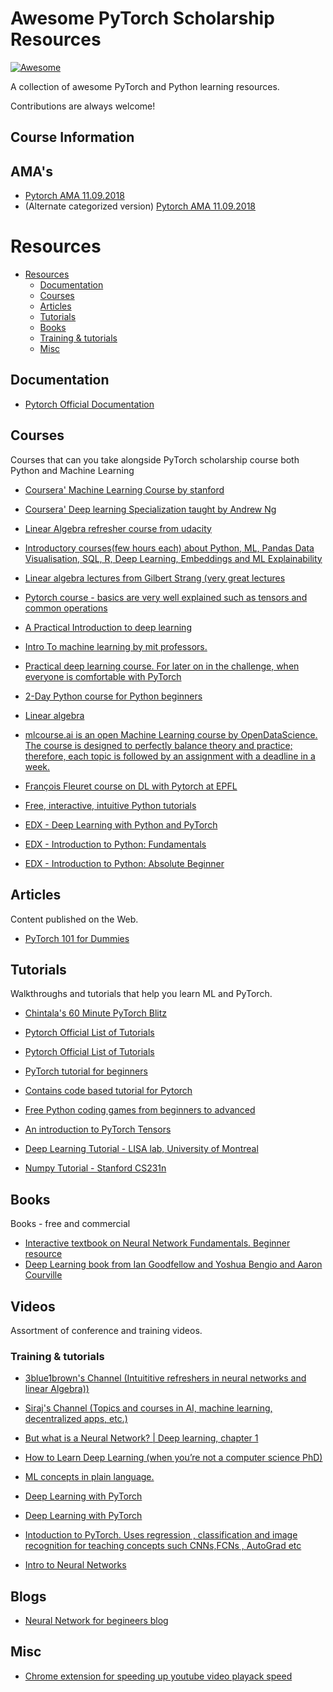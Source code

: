 # Awesome PyTorch Scholarship Resources

[![Awesome](https://cdn.rawgit.com/sindresorhus/awesome/d7305f38d29fed78fa85652e3a63e154dd8e8829/media/badge.svg)](https://github.com/sindresorhus/awesome) 

A collection of awesome PyTorch and Python learning resources.

Contributions are always welcome!

## Course Information

## AMA's
- [Pytorch AMA 11.09.2018](https://docs.google.com/document/d/19ELb_KZI4eIdT6Xj0O9A6xkQfd6kRFwtQ-9xtAGclqA/edit#heading=h.2gazcsgmxkub)
- (Alternate categorized version) [Pytorch AMA 11.09.2018](https://docs.google.com/document/d/1tvq1fq1BoeJ4reKf_WfFhcXhY3sfOazwKoZC6vq3gjk/edit)

# Resources

- [Resources](#resources)
    - [Documentation](#documentation)
    - [Courses](#courses)
    - [Articles](#articles)
    - [Tutorials](#tutorials)
    - [Books](#books)
    - [Training & tutorials](#Training&#32;&&#32;tutorials)
    - [Misc](#Misc)


## Documentation

* [Pytorch Official Documentation](https://pytorch.org/docs/stable/index.html)

## Courses

Courses that can you take alongside PyTorch scholarship course both Python and Machine Learning


* [Coursera' Machine Learning Course by stanford](https://www.coursera.org/learn/machine-learning)

* [Coursera' Deep learning Specialization taught by Andrew Ng](https://www.coursera.org/learn/machine-learning)

* [Linear Algebra refresher course from udacity](https://eu.udacity.com/course/linear-algebra-refresher-course--ud953)

* [Introductory courses(few hours each) about Python, ML, Pandas Data Visualisation, SQL, R, Deep Learning, Embeddings and ML Explainability](https://www.kaggle.com/learn/overview)

* [Linear algebra lectures from Gilbert Strang (very great lectures](https://ocw.mit.edu/courses/mathematics/18-06-linear-algebra-spring-2010/video-lectures/)

* [Pytorch course - basics are very well explained such as tensors and common operations](http://deeplizard.com/learn/playlist/PLZbbT5o_s2xrfNyHZsM6ufI0iZENK9xgG)

* [A Practical Introduction to deep learning](https://www.datacamp.com/courses/deep-learning-in-python)

* [Intro To machine learning by mit professors.](https://ocw.mit.edu/courses/electrical-engineering-and-computer-science/6-0002-introduction-to-computational-thinking-and-data-science-fall-2016/lecture-videos/lecture-11-introduction-to-machine-learning/)

* [Practical deep learning course. For later on in the challenge, when everyone is comfortable with PyTorch](https://course-v3.fast.ai/)

* [2-Day Python course for Python beginners](https://developers.google.com/edu/python/)

* [Linear algebra](https://eu.udacity.com/course/linear-algebra-refresher-course--ud953)

* [mlcourse.ai is an open Machine Learning course by OpenDataScience. The course is designed to perfectly balance theory and practice; therefore, each topic is followed by an assignment with a deadline in a week. ](https://mlcourse.ai/)

* [François Fleuret course on DL with Pytorch at EPFL](https://documents.epfl.ch/users/f/fl/fleuret/www/dlc/)

* [Free, interactive, intuitive Python tutorials](https://www.datacamp.com/courses/intro-to-python-for-data-science)

* [EDX - Deep Learning with Python and PyTorch](https://courses.edx.org/courses/course-v1:IBM+DL0110EN+3T2018/course/)

* [EDX - Introduction to Python: Fundamentals](https://courses.edx.org/courses/course-v1:Microsoft+DEV274x+3T2018/course/)

* [EDX - Introduction to Python: Absolute Beginner](https://courses.edx.org/courses/course-v1:Microsoft+DEV236x+3T2018/course/)

## Articles

Content published on the Web.

* [PyTorch 101 for Dummies](https://medium.com/@dassangeet768/pytorch-101-for-dummies-like-me-2adfe3af2e40)


## Tutorials

Walkthroughs and tutorials that help you learn ML and PyTorch.


* [Chintala's 60 Minute PyTorch Blitz](https://pytorch.org/tutorials/beginner/deep_learning_60min_blitz.html)

* [Pytorch Official List of Tutorials](https://pytorch.org/tutorials/)

* [Pytorch Official List of Tutorials](https://pytorch.org/tutorials/)

* [PyTorch tutorial for beginners](https://github.com/Lplenka/PyTorch-Tutorial)

* [Contains code based tutorial for Pytorch](https://github.com/AyushExel/DeepTorch)

* [Free Python coding games from beginners to advanced](https://checkio.org/)

* [An introduction to PyTorch Tensors](https://github.com/TheDataSpartan/PyTorch/blob/master/PyTorch%20Tensor%20Notebook.ipynb)

* [Deep Learning Tutorial - LISA lab, University of Montreal](http://deeplearning.net/tutorial/deeplearning.pdf )

* [Numpy Tutorial - Stanford CS231n](https://cs231n.github.io/python-numpy-tutorial)

## Books

Books - free and commercial

* [Interactive textbook on Neural Network Fundamentals. Beginner resource](http://cs231n.stanford.edu/)
* [Deep Learning book from Ian Goodfellow and Yoshua Bengio and Aaron Courville](https://www.deeplearningbook.org/)

## Videos

Assortment of conference and training videos.

### Training & tutorials

* [3blue1brown's Channel (Intuititive refreshers in neural networks and linear Algebra))](https://www.youtube.com/channel/UCYO_jab_esuFRV4b17AJtAw/playlists)

* [Siraj's Channel (Topics and courses in AI, machine learning, decentralized apps, etc.)](https://www.youtube.com/channel/UCWN3xxRkmTPmbKwht9FuE5A/playlists)

* [But what is a Neural Network? | Deep learning, chapter 1](https://www.youtube.com/watch?v=aircAruvnKk&list=PLZHQObOWTQDNU6R1_67000Dx_ZCJB-3pi)

* [How to Learn Deep Learning (when you’re not a computer science PhD)](https://vimeo.com/214233053)

* [ML concepts in plain language.](https://www.youtube.com/user/joshstarmer)

* [Deep Learning with PyTorch](https://www.youtube.com/watch?v=v5cngxo4mIg&list=PLZbbT5o_s2xrfNyHZsM6ufI0iZENK9xgG)

* [Deep Learning with PyTorch](https://www.youtube.com/watch?v=v5cngxo4mIg&list=PLZbbT5o_s2xrfNyHZsM6ufI0iZENK9xgG)

* [Intoduction to PyTorch. Uses regression , classification and image recognition for teaching concepts such CNNs,FCNs , AutoGrad etc](https://www.youtube.com/playlist?list=PLbMqOoYQ3Mxw1Sl5iAAV4SJmvnAGAhFvK)

* [Intro to Neural Networks](https://www.youtube.com/watch?v=aircAruvnKk)

## Blogs

* [Neural Network for begineers blog](https://blog.statsbot.co/neural-networks-for-beginners-d99f2235efca)

## Misc

* [Chrome extension for speeding up youtube video playack speed](https://chrome.google.com/webstore/detail/youtube-playback-speed-co/hdannnflhlmdablckfkjpleikpphncik)


